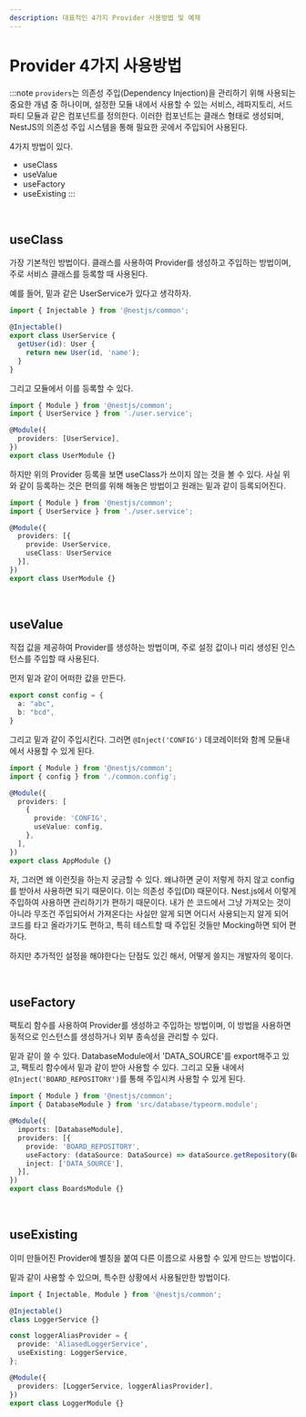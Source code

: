```yaml
---
description: 대표적인 4가지 Provider 사용방법 및 예제
---
```


# Provider 4가지 사용방법

:::note
`providers`는 의존성 주입(Dependency Injection)을 관리하기 위해 사용되는 중요한 개념 중 하나이며, 설정한 모듈 내에서 사용할 수 있는 서비스, 레파지토리, 서드파티 모듈과 같은 컴포넌트를 정의한다. 이러한 컴포넌트는 클래스 형태로 생성되며, NestJS의 의존성 주입 시스템을 통해 필요한 곳에서 주입되어 사용된다.

4가지 방법이 있다.

- useClass
- useValue
- useFactory
- useExisting
:::

<br/>

## useClass

가장 기본적인 방법이다. 클래스를 사용하여 Provider를 생성하고 주입하는 방법이며, 주로 서비스 클래스를 등록할 때 사용된다.

예를 들어, 밑과 같은 UserService가 있다고 생각하자.

```typescript
import { Injectable } from '@nestjs/common';

@Injectable()
export class UserService {
  getUser(id): User {
    return new User(id, 'name');
  }
}
```

그리고 모듈에서 이를 등록할 수 있다.

```typescript
import { Module } from '@nestjs/common';
import { UserService } from './user.service';

@Module({
  providers: [UserService],
})
export class UserModule {}
```

하지만 위의 Provider 등록을 보면 useClass가 쓰이지 않는 것을 볼 수 있다. 사실 위와 같이 등록하는 것은 편의를 위해 해놓은 방법이고 원래는 밑과 같이 등록되어진다.

```typescript
import { Module } from '@nestjs/common';
import { UserService } from './user.service';

@Module({
  providers: [{
    provide: UserService,
    useClass: UserService
  }],
})
export class UserModule {}
```

<br/>

## useValue

직접 값을 제공하여 Provider를 생성하는 방법이며, 주로 설정 값이나 미리 생성된 인스턴스를 주입할 때 사용된다.

먼저 밑과 같이 어떠한 값을 만든다.

```typescript
export const config = {
  a: "abc",
  b: "bcd",
}
```

그리고 밑과 같이 주입시킨다. 그러면 `@Inject('CONFIG')` 데코레이터와 함께 모듈내에서 사용할 수 있게 된다.

```typescript
import { Module } from '@nestjs/common';
import { config } from './common.config';

@Module({
  providers: [
    {
      provide: 'CONFIG',
      useValue: config,
    },
  ],
})
export class AppModule {}
```

자, 그러면 왜 이런짓을 하는지 궁금할 수 있다. 왜냐하면 굳이 저렇게 하지 않고 config를 받아서 사용하면 되기 때문이다. 이는 의존성 주입(DI) 때문이다. Nest.js에서 이렇게 주입하여 사용하면 관리하기가 편하기 때문이다. 내가 쓴 코드에서 그냥 가져오는 것이 아니라 무조건 주입되어서 가져온다는 사실만 알게 되면 어디서 사용되는지 알게 되어 코드를 타고 올라가기도 편하고, 특히 테스트할 때 주입된 것들만 Mocking하면 되어 편하다.

하지만 추가적인 설정을 해야한다는 단점도 있긴 해서, 어떻게 쓸지는 개발자의 몫이다.

<br/>

## useFactory

팩토리 함수를 사용하여 Provider를 생성하고 주입하는 방법이며, 이 방법을 사용하면 동적으로 인스턴스를 생성하거나 외부 종속성을 관리할 수 있다.

밑과 같이 쓸 수 있다. DatabaseModule에서 'DATA_SOURCE'를 export해주고 있고, 팩토리 함수에서 밑과 같이 받아 사용할 수 있다. 그리고 모듈 내에서 `@Inject('BOARD_REPOSITORY')`를 통해 주입시켜 사용할 수 있게 된다.

```typescript
import { Module } from '@nestjs/common';
import { DatabaseModule } from 'src/database/typeorm.module';

@Module({
  imports: [DatabaseModule],
  providers: [{
    provide: 'BOARD_REPOSITORY',
    useFactory: (dataSource: DataSource) => dataSource.getRepository(Board),
    inject: ['DATA_SOURCE'],
  }],
})
export class BoardsModule {}
```

<br/>

## useExisting

이미 만들어진 Provider에 별칭을 붙여 다른 이름으로 사용할 수 있게 만드는 방법이다.

밑과 같이 사용할 수 있으며, 특수한 상황에서 사용될만한 방법이다.

```typescript
import { Injectable, Module } from '@nestjs/common';

@Injectable()
class LoggerService {}

const loggerAliasProvider = {
  provide: 'AliasedLoggerService',
  useExisting: LoggerService,
};

@Module({
  providers: [LoggerService, loggerAliasProvider],
})
export class LoggerModule {}
```

<br/>